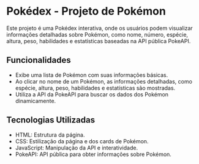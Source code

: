 # Pokédex - Projeto de Pokémon

Este projeto é uma Pokédex interativa, onde os usuários podem visualizar informações detalhadas sobre Pokémon, como nome, número, espécie, altura, peso, habilidades e estatísticas baseadas na API pública PokeAPI.

## Funcionalidades

- Exibe uma lista de Pokémon com suas informações básicas.
- Ao clicar no nome de um Pokémon, as informações detalhadas, como espécie, altura, peso, habilidades e estatísticas são mostradas.
- Utiliza a API da PokeAPI para buscar os dados dos Pokémon dinamicamente.

## Tecnologias Utilizadas
- HTML: Estrutura da página.
- CSS: Estilização da página e dos cards de Pokémon.
- JavaScript: Manipulação da API e interatividade.
- PokeAPI: API pública para obter informações sobre Pokémon.